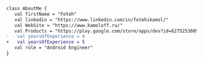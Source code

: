  ```diff

class AboutMe {
    val firstName = "Foteh" 
    val linkedin = "https://www.linkedin.com/in/fotehikamol/"
    val WebSite = "https://www.kamoloff.ru/"
    val Products = "https://play.google.com/store/apps/dev?id=6275253809837733046"
-   val yearsOfExperience = 4
+   val yearsOfExperience = 5
    val role = "Android Engineer"
}

```

<!--
**fotehkamolov96/fotehkamolov96** is a ✨ _special_ ✨ repository because its `README.md` (this file) appears on your GitHub profile.

Here are some ideas to get you started:

- 🔭 I’m currently working on ...
- 🌱 I’m currently learning ...
- 👯 I’m looking to collaborate on ...
- 🤔 I’m looking for help with ...
- 💬 Ask me about ...
- 📫 How to reach me: ...
- 😄 Pronouns: ...
- ⚡ Fun fact: ...
-->
